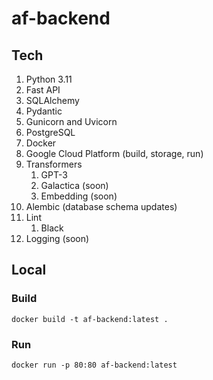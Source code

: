 # af-backend

## Tech

1. Python 3.11
2. Fast API
3. SQLAlchemy
4. Pydantic
5. Gunicorn and Uvicorn
6. PostgreSQL
7. Docker
8. Google Cloud Platform (build, storage, run)
9. Transformers
   1. GPT-3
   2. Galactica (soon)
   3. Embedding (soon)
10. Alembic (database schema updates)
11. Lint
    1. Black
12. Logging (soon)

## Local

### Build

```commandline
docker build -t af-backend:latest .
```

### Run

```commandline
docker run -p 80:80 af-backend:latest
```



